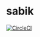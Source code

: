 # sabik

[![CircleCI](https://circleci.com/gh/Tufin/sabik.svg?style=svg&circle-token=7d3fae746065ab6be0acd5b2ef9a2fd9c2bfd111)](https://circleci.com/gh/Tufin/sabik)

